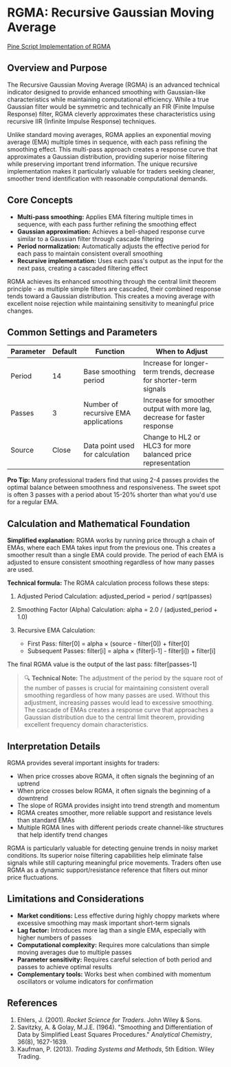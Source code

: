 # RGMA: Recursive Gaussian Moving Average

[Pine Script Implementation of RGMA](https://github.com/mihakralj/pinescript/blob/main/indicators/trends_IIR/rgma.pine)

## Overview and Purpose

The Recursive Gaussian Moving Average (RGMA) is an advanced technical indicator designed to provide enhanced smoothing with Gaussian-like characteristics while maintaining computational efficiency. While a true Gaussian filter would be symmetric and technically an FIR (Finite Impulse Response) filter, RGMA cleverly approximates these characteristics using recursive IIR (Infinite Impulse Response) techniques.

Unlike standard moving averages, RGMA applies an exponential moving average (EMA) multiple times in sequence, with each pass refining the smoothing effect. This multi-pass approach creates a response curve that approximates a Gaussian distribution, providing superior noise filtering while preserving important trend information. The unique recursive implementation makes it particularly valuable for traders seeking cleaner, smoother trend identification with reasonable computational demands.

## Core Concepts

* **Multi-pass smoothing:** Applies EMA filtering multiple times in sequence, with each pass further refining the smoothing effect
* **Gaussian approximation:** Achieves a bell-shaped response curve similar to a Gaussian filter through cascade filtering
* **Period normalization:** Automatically adjusts the effective period for each pass to maintain consistent overall smoothing
* **Recursive implementation:** Uses each pass's output as the input for the next pass, creating a cascaded filtering effect

RGMA achieves its enhanced smoothing through the central limit theorem principle - as multiple simple filters are cascaded, their combined response tends toward a Gaussian distribution. This creates a moving average with excellent noise rejection while maintaining sensitivity to meaningful price changes.

## Common Settings and Parameters

| Parameter | Default | Function | When to Adjust |
|-----------|---------|----------|---------------|
| Period | 14 | Base smoothing period | Increase for longer-term trends, decrease for shorter-term signals |
| Passes | 3 | Number of recursive EMA applications | Increase for smoother output with more lag, decrease for faster response |
| Source | Close | Data point used for calculation | Change to HL2 or HLC3 for more balanced price representation |

**Pro Tip:** Many professional traders find that using 2-4 passes provides the optimal balance between smoothness and responsiveness. The sweet spot is often 3 passes with a period about 15-20% shorter than what you'd use for a regular EMA.

## Calculation and Mathematical Foundation

**Simplified explanation:**
RGMA works by running price through a chain of EMAs, where each EMA takes input from the previous one. This creates a smoother result than a single EMA could provide. The period of each EMA is adjusted to ensure consistent smoothing regardless of how many passes are used.

**Technical formula:**
The RGMA calculation process follows these steps:

1. Adjusted Period Calculation:
   adjusted_period = period / sqrt(passes)

2. Smoothing Factor (Alpha) Calculation:
   alpha = 2.0 / (adjusted_period + 1.0)

3. Recursive EMA Calculation:
   - First Pass: filter[0] = alpha × (source - filter[0]) + filter[0]
   - Subsequent Passes: filter[i] = alpha × (filter[i-1] - filter[i]) + filter[i]

The final RGMA value is the output of the last pass: filter[passes-1]

> 🔍 **Technical Note:** The adjustment of the period by the square root of the number of passes is crucial for maintaining consistent overall smoothing regardless of how many passes are used. Without this adjustment, increasing passes would lead to excessive smoothing. The cascade of EMAs creates a response curve that approaches a Gaussian distribution due to the central limit theorem, providing excellent frequency domain characteristics.

## Interpretation Details

RGMA provides several important insights for traders:

- When price crosses above RGMA, it often signals the beginning of an uptrend
- When price crosses below RGMA, it often signals the beginning of a downtrend
- The slope of RGMA provides insight into trend strength and momentum
- RGMA creates smoother, more reliable support and resistance levels than standard EMAs
- Multiple RGMA lines with different periods create channel-like structures that help identify trend changes

RGMA is particularly valuable for detecting genuine trends in noisy market conditions. Its superior noise filtering capabilities help eliminate false signals while still capturing meaningful price movements. Traders often use RGMA as a dynamic support/resistance reference that filters out minor price fluctuations.

## Limitations and Considerations

* **Market conditions:** Less effective during highly choppy markets where excessive smoothing may mask important short-term signals
* **Lag factor:** Introduces more lag than a single EMA, especially with higher numbers of passes
* **Computational complexity:** Requires more calculations than simple moving averages due to multiple passes
* **Parameter sensitivity:** Requires careful selection of both period and passes to achieve optimal results
* **Complementary tools:** Works best when combined with momentum oscillators or volume indicators for confirmation

## References

1. Ehlers, J. (2001). *Rocket Science for Traders*. John Wiley & Sons.
2. Savitzky, A. & Golay, M.J.E. (1964). "Smoothing and Differentiation of Data by Simplified Least Squares Procedures." *Analytical Chemistry*, 36(8), 1627-1639.
3. Kaufman, P. (2013). *Trading Systems and Methods*, 5th Edition. Wiley Trading.
